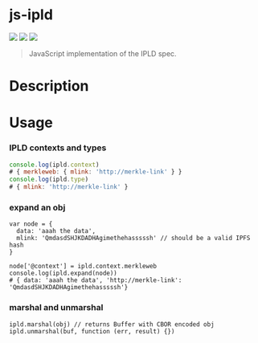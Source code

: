 js-ipld
=======

[![](https://img.shields.io/badge/made%20by-Protocol%20Labs-blue.svg?style=flat-square)](http://ipn.io) [![](https://img.shields.io/badge/project-IPFS-blue.svg?style=flat-square)](http://ipfs.io/) [![](https://img.shields.io/badge/freejs-%23ipfs-blue.svg?style=flat-square)](http://webchat.freenode.net/?channels=%23ipfs)

> JavaScript implementation of the IPLD spec.

# Description

# Usage

### IPLD contexts and types

```JavaScript
console.log(ipld.context)
# { merkleweb: { mlink: 'http://merkle-link' } }
console.log(ipld.type)
# { mlink: 'http://merkle-link' }
```

### expand an obj

```
var node = {
  data: 'aaah the data',
  mlink: 'QmdasdSHJKDADHAgimethehasssssh' // should be a valid IPFS hash
}

node['@context'] = ipld.context.merkleweb
console.log(ipld.expand(node))
# { data: 'aaah the data', 'http://merkle-link': 'QmdasdSHJKDADHAgimethehasssssh'}
```

### marshal and unmarshal

```
ipld.marshal(obj) // returns Buffer with CBOR encoded obj
ipld.unmarshal(buf, function (err, result) {})
```


